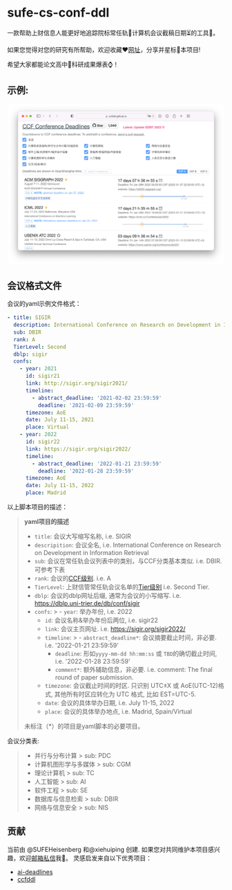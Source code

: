 # sufe-cs-conf-ddl

一款帮助上财信息人能更好地追踪院标常任轨🎰计算机会议截稿日期⏳的工具🔧。

如果您觉得对您的研究有所帮助，欢迎收藏❤️[网址](www.baidu.com)，分享并星标🌟本项目!

希望大家都能论文高中🎉科研成果爆表⌚️！
## 示例:

[![示例预览](.conf_list/screenshot.png)](https://github.com/SUFEHeisenberg/sufe-cs-conf-ddl/blob/main/.conf_list/screenshot.png)

## 会议格式文件
会议的yaml示例文件格式：
```yaml
- title: SIGIR
  description: International Conference on Research on Development in Information Retrieval
  sub: DBIR
  rank: A
  TierLevel: Second
  dblp: sigir
  confs:
    - year: 2021
      id: sigir21
      link: http://sigir.org/sigir2021/
      timeline:
        - abstract_deadline: '2021-02-02 23:59:59'
          deadline: '2021-02-09 23:59:59'
      timezone: AoE
      date: July 11-15, 2021
      place: Virtual
    - year: 2022
      id: sigir22
      link: https://sigir.org/sigir2022/
      timeline:
        - abstract_deadline: '2022-01-21 23:59:59'
          deadline: '2022-01-28 23:59:59'
      timezone: AoE
      date: July 11-15, 2022
      place: Madrid
```
以上脚本项目的描述：

> **yaml项目的描述**
>
> - `title`: 会议大写缩写名称, i.e. SIGIR
> - `descripition`: 会议全名, i.e. International Conference on Research on Development in Information Retrieval
> - `sub`: 会议在常任轨会议列表中的类别，与CCF分类基本类似. i.e. DBIR. 可参考下表
> - `rank`: 会议的[CCF级别](https://www.ccf.org.cn/c/2019-04-25/663625.shtml). i.e. A
> - `TierLevel`: 上财信管常任轨会议名单的[Tier级别](https://github.com/SUFEHeisenberg/sufe-cs-conf-ddl/blob/main/.conf_list/SIME_tenure_CCF.xlsx) i.e. Second Tier.
> - `dblp`: 会议的dblp网址后缀, 通常为会议的小写缩写. i.e. https://dblp.uni-trier.de/db/conf/sigir
> - `confs`:
    >   - `year`: 举办年份, i.e. 2022
>   - `id`: 会议名称&举办年份后两位, i.e. sigir22
>   - `link`: 会议主页网址. i.e. https://sigir.org/sigir2022/
>   - `timeline`:
      >     - `abstract_deadline*`: 会议摘要截止时间，非必要. i.e. '2022-01-21 23:59:59'
>     - `deadline`: 形如`yyyy-mm-dd hh:mm:ss` 或 `TBD`的确切截止时间, i.e. '2022-01-28 23:59:59'
>     - `comment*`: 额外辅助信息，非必要. i.e. comment: The final round of paper submission.
>   - `timezone`: 会议截止时间的时区. 只识别 UTC±X 或 AoE(UTC-12)格式, 其他所有时区应转化为 UTC 格式, 比如 EST=UTC-5.
>   - `date`: 会议的具体举办日期, i.e. July 11-15, 2022
>   - `place`: 会议的具体举办地点, i.e. Madrid, Spain/Virtual
>
> 未标注（*）的项目是yaml脚本的必要项目。

会议分类表:
> - 并行与分布计算
    >   sub: PDC
> - 计算机图形学与多媒体
    >   sub: CGM
> - 理论计算机
    >   sub: TC
> - 人工智能
    >   sub: AI
> - 软件工程
    >   sub: SE
> - 数据库与信息检索
    >   sub: DBIR
> - 网络与信息安全
    >   sub: NIS



## 贡献

当前由 @SUFEHeisenberg 和@xiehuiping 创建. 如果您对共同维护本项目感兴趣，欢迎[邮箱私信](xxxx@163.sufe.edu.cn)我👏。
灵感启发来自以下优秀项目：
- [ai-deadlines](https://aideadlin.es/) 
- [ccfddl](https://ccfddl.github.io/)